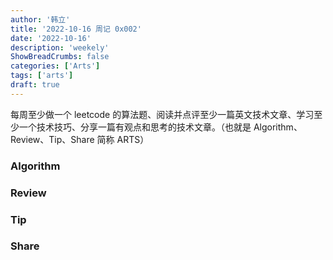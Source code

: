 ```yaml
---
author: '韩立'
title: '2022-10-16 周记 0x002'
date: '2022-10-16'
description: 'weekely'
ShowBreadCrumbs: false
categories: ['Arts']
tags: ['arts']
draft: true
---
```


每周至少做一个 leetcode 的算法题、阅读并点评至少一篇英文技术文章、学习至少一个技术技巧、分享一篇有观点和思考的技术文章。（也就是 Algorithm、Review、Tip、Share 简称 ARTS）

### Algorithm

### Review

### Tip

### Share
